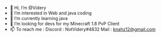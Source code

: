 - 👋 Hi, I’m @Videry
- 👀 I’m interested in Web and java coding
- 🌱 I’m currently learning java
- 💞️ I’m looking for devs for my Minecraft 1.8 PvP Client
- 📫 To reach me :
Discord : NotVidery#4832
Mail : knahz12@gmail.com

<!---
Videry/Videry is a ✨ special ✨ repository because its `README.md` (this file) appears on your GitHub profile.
You can click the Preview link to take a look at your changes.
--->
